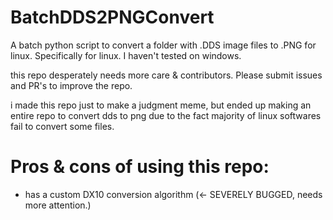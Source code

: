 # BatchDDS2PNGConvert
A batch python script to convert a folder with .DDS image files to .PNG for linux. Specifically for linux. I haven't tested on windows.

this repo desperately needs more care & contributors. Please submit issues and PR's to improve the repo.

i made this repo just to make a judgment meme, but ended up making an entire repo to convert dds to png due to the fact majority of linux softwares fail to convert some files.

# Pros & cons of using this repo:
- has a custom DX10 conversion algorithm (<- SEVERELY BUGGED, needs more attention.)
